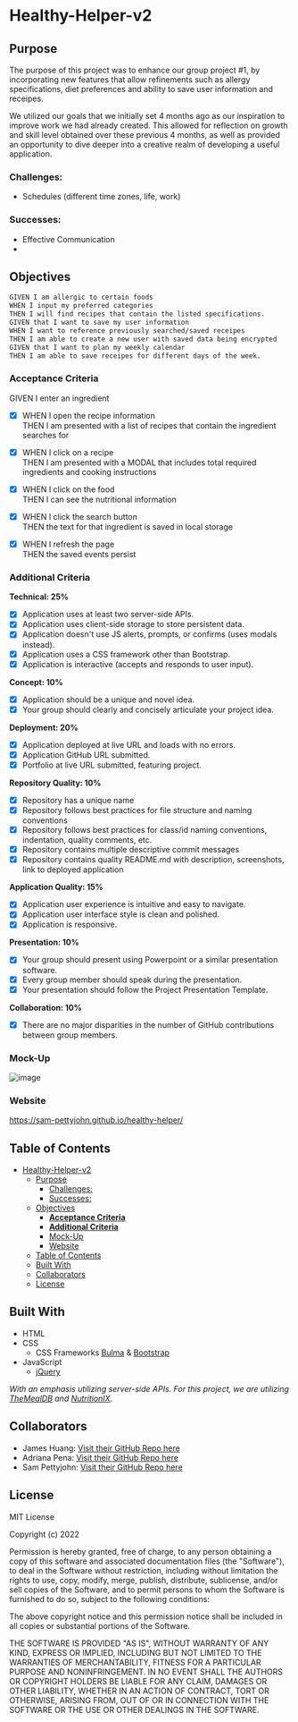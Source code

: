 # Healthy-Helper-v2

## Purpose
The purpose of this project was to enhance our group project #1, by incorporating new features that allow refinements such as allergy specifications, diet preferences and ability to save user information and receipes.

We utilized our goals that we initially set 4 months ago as our inspiration to improve work we had already created. This allowed for reflection on growth and skill level obtained over these previous 4 months, as well as provided an opportunity to dive deeper into a creative realm of developing a useful application. 

### Challenges: 
- Schedules (different time zones, life, work)

### Successes: 
- Effective Communication 
- 

## Objectives
```md
GIVEN I am allergic to certain foods
WHEN I input my preferred categories
THEN I will find recipes that contain the listed specifications. 
GIVEN that I want to save my user information 
WHEN I want to reference previously searched/saved receipes
THEN I am able to create a new user with saved data being encrypted
GIVEN that I want to plan my weekly calendar
THEN I am able to save receipes for different days of the week.
```

### **Acceptance Criteria**

GIVEN I enter an ingredient
- [x] WHEN I open the recipe information
<br>THEN I am presented with a list of recipes that contain the ingredient searches for

- [x] WHEN I click on a recipe
<br>THEN I am presented with a MODAL that includes total required ingredients and cooking instructions

- [x] WHEN I click on the food
<br>THEN I can see the nutritional information

- [x] WHEN I click the search button
<br>THEN the text for that ingredient is saved in local storage

- [x] WHEN I refresh the page
<br>THEN the saved events persist


### **Additional Criteria**

**Technical: 25%**
- [x] Application uses at least two server-side APIs.
- [x] Application uses client-side storage to store persistent data.
- [x] Application doesn't use JS alerts, prompts, or confirms (uses modals instead).
- [x] Application uses a CSS framework other than Bootstrap.
- [x] Application is interactive (accepts and responds to user input).

**Concept: 10%**
- [x] Application should be a unique and novel idea.
- [x] Your group should clearly and concisely articulate your project idea.

**Deployment: 20%**
- [x] Application deployed at live URL and loads with no errors.
- [x] Application GitHub URL submitted.
- [x] Portfolio at live URL submitted, featuring project.

**Repository Quality: 10%**
- [x] Repository has a unique name
- [x] Repository follows best practices for file structure and naming conventions
- [x] Repository follows best practices for class/id naming conventions, indentation, quality comments, etc.
- [x] Repository contains multiple descriptive commit messages
- [x] Repository contains quality README.md with description, screenshots, link to deployed application

**Application Quality: 15%**
- [x] Application user experience is intuitive and easy to navigate.
- [x] Application user interface style is clean and polished.
- [x] Application is responsive.

**Presentation: 10%**
- [x] Your group should present using Powerpoint or a similar presentation software.
- [x] Every group member should speak during the presentation.
- [x] Your presentation should follow the Project Presentation Template.

**Collaboration: 10%**
- [x] There are no major disparities in the number of GitHub contributions between group members.

### Mock-Up

![image](./assets/images/demo_healthy_helper.gif)

### Website
https://sam-pettyjohn.github.io/healthy-helper/

## Table of Contents

- [Healthy-Helper-v2](#healthy-helper-v2)
  - [Purpose](#purpose)
    - [Challenges:](#challenges)
    - [Successes:](#successes)
  - [Objectives](#objectives)
    - [**Acceptance Criteria**](#acceptance-criteria)
    - [**Additional Criteria**](#additional-criteria)
    - [Mock-Up](#mock-up)
    - [Website](#website)
  - [Table of Contents](#table-of-contents)
  - [Built With](#built-with)
  - [Collaborators](#collaborators)
  - [License](#license)

## Built With

- HTML
- CSS
    - CSS Frameworks [Bulma](https://bulma.io/documentation/) & [Bootstrap](https://getbootstrap.com/docs/4.0/getting-started/introduction/)
- JavaScript
    - [jQuery](https://api.jquery.com/)

*With an emphasis utilizing server-side APIs. For this project, we are utilizing [TheMealDB](https://www.themealdb.com/api.php) and [NutritionIX](https://docs.google.com/document/d/1_q-K-ObMTZvO0qUEAxROrN3bwMujwAN25sLHwJzliK0/edit#heading=h.jpcgv4yap78u).*


## Collaborators

- James Huang: [Visit their GitHub Repo here](https://github.com/mrxanthic)
- Adriana Pena: [Visit their GitHub Repo here](https://github.com/adrianapvent)
- Sam Pettyjohn: [Visit their GitHub Repo here](https://github.com/sam-pettyjohn)

## License
MIT License

Copyright (c) 2022 

Permission is hereby granted, free of charge, to any person obtaining a copy
of this software and associated documentation files (the "Software"), to deal
in the Software without restriction, including without limitation the rights
to use, copy, modify, merge, publish, distribute, sublicense, and/or sell
copies of the Software, and to permit persons to whom the Software is
furnished to do so, subject to the following conditions:

The above copyright notice and this permission notice shall be included in all
copies or substantial portions of the Software.

THE SOFTWARE IS PROVIDED "AS IS", WITHOUT WARRANTY OF ANY KIND, EXPRESS OR IMPLIED, INCLUDING BUT NOT LIMITED TO THE WARRANTIES OF MERCHANTABILITY, FITNESS FOR A PARTICULAR PURPOSE AND NONINFRINGEMENT. IN NO EVENT SHALL THE AUTHORS OR COPYRIGHT HOLDERS BE LIABLE FOR ANY CLAIM, DAMAGES OR OTHER LIABILITY, WHETHER IN AN ACTION OF CONTRACT, TORT OR OTHERWISE, ARISING FROM, OUT OF OR IN CONNECTION WITH THE SOFTWARE OR THE USE OR OTHER DEALINGS IN THE SOFTWARE.
